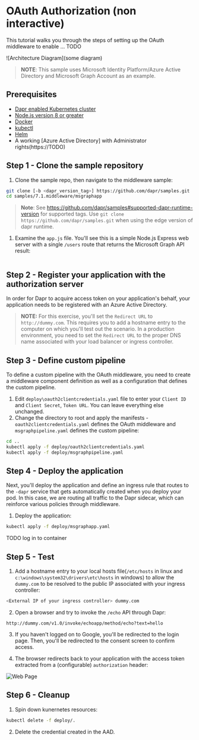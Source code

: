 # OAuth Authorization (non interactive)

This tutorial walks you through the steps of setting up the OAuth middleware to enable ... TODO

![Architecture Diagram](some diagram)

> **NOTE**: This sample uses Microsoft Identity Platform/Azure Active Directory and Microsoft Graph Account as an example. 

## Prerequisites

- [Dapr enabled Kubernetes cluster](https://github.com/dapr/docs/blob/master/getting-started/environment-setup.md#installing-dapr-on-a-kubernetes-cluster)
- [Node.js version 8 or greater](https://nodejs.org/en/)
- [Docker](https://docs.docker.com/)
- [kubectl](https://kubernetes.io/docs/tasks/tools/install-kubectl/)
- [Helm](https://github.com/helm/helm)
- A working [Azure Active Directory] with Administrator rights<TODO>(https://TODO)


## Step 1 - Clone the sample repository

1. Clone the sample repo, then navigate to the middleware sample:
```bash
git clone [-b <dapr_version_tag>] https://github.com/dapr/samples.git
cd samples/7.1.middleware/msgraphapp
```
> **Note**: See https://github.com/dapr/samples#supported-dapr-runtime-version for supported tags. Use `git clone https://github.com/dapr/samples.git` when using the edge version of dapr runtime.
1. Examine the ```app.js``` file. You'll see this is a simple Node.js Express web server with a single ```/users``` route that returns the Microsoft Graph API result:

```javascript

```

## Step 2 - Register your application with the authorization server

In order for Dapr to acquire access token on your application's behalf, your application needs to be registered with an Azure Active Directory.


  
> **NOTE:** For this exercise, you'll set the ```Redirect URL``` to ```http://dummy.com```. This requires you to add a hostname entry to the computer on which you'll test out the scenario. In a production environment, you need to set the ```Redirect URL``` to the proper DNS name associated with your load balancer or ingress controller.


## Step 3 - Define custom pipeline

To define a custom pipeline with the OAuth middleware, you need to create a middleware component definition as well as a configuration that defines the custom pipeline.

1. Edit ```deploy\oauth2clientcredentials.yaml``` file to enter your ```Client ID``` and ```Client Secret```, ```Token URL```. You can leave everything else unchanged.
2. Change the directory to root and apply the manifests - ```oauth2clientcredentials.yaml``` defines the OAuth middleware and ```msgraphpipeline.yaml``` defines the custom pipeline:
```bash
cd ..
kubectl apply -f deploy/oauth2clientcredentials.yaml
kubectl apply -f deploy/msgraphpipeline.yaml
```

## Step 4 - Deploy the application
Next, you'll deploy the application and define an ingress rule that routes to the ```-dapr``` service that gets automatically created when you deploy your pod. In this case, we are routing all traffic to the Dapr sidecar, which can reinforce various policies through middleware.

1. Deploy the application:
```bash
kubectl apply -f deploy/msgraphapp.yaml
```

TODO log in to container

## Step 5 - Test

1. Add a hostname entry to your local hosts file(`/etc/hosts` in linux and `c:\windows\system32\drivers\etc\hosts` in windows) to allow the ```dummy.com``` to be resolved to the public IP associated with your ingress controller:

```bash
<External IP of your ingress controller> dummy.com
```

2. Open a browser and try to invoke the ```/echo``` API through Dapr:

```
http://dummy.com/v1.0/invoke/echoapp/method/echo?text=hello
```
3. If you haven't logged on to Google, you'll be redirected to the login page. Then, you'll be redirected to the consent screen to confirm access.

4. The browser redirects back to your application with the access token extracted from a (configurable) ```authorization``` header:

![Web Page](./img/webpage.png)

## Step 6 - Cleanup

1. Spin down kunernetes resources:
```bash
kubectl delete -f deploy/.
```
2. Delete the credential created in the AAD.